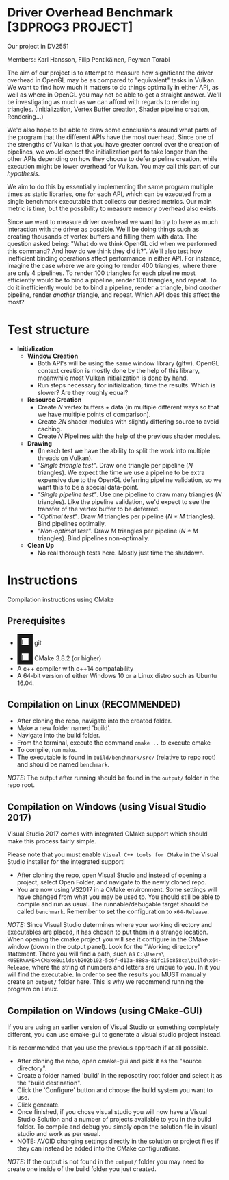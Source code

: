 # Driver Overhead Benchmark [3DPROG3 PROJECT]
Our project in DV2551

Members: Karl Hansson, Filip Pentikäinen, Peyman Torabi

The aim of our project is to attempt to measure how significant the driver
overhead in OpenGL may be as compared to "equivalent" tasks in Vulkan. We want
to find how much it matters to do things optimally in either API, as well as
where in OpenGL you may not be able to get a straight answer. We'll be investigating
as much as we can afford with regards to rendering triangles.
(Initialization, Vertex Buffer creation, Shader pipeline creation, Rendering...)

We'd also hope to be able to draw
some conclusions around what parts of the program that the different APIs
have the most overhead. Since one of the strengths of Vulkan is that you have
greater control over the creation of pipelines, we would expect the initialization part to
take longer than the other APIs depending on how they choose to defer pipeline
creation, while execution might be lower overhead for Vulkan. You may call this
part of our _hypothesis_.

We aim to do this by essentially implementing the same program multiple times as
static libraries, one for each API, which can be executed from a single benchmark
executable that collects our desired metrics. Our main metric is time, but the
possibility to measure memory overhead also exists.

Since we want to measure driver overhead we want to try to have as much interaction
with the driver as possible. We'll be doing things such as creating thousands of vertex buffers
and filling them with data. The question asked being: "What do we think OpenGL did when we performed this command?
And how do we think they did it?". We'll also test how inefficient binding operations affect performance in either API.
For instance, imagine the case where we are going to render 400 triangles, where there are only 4 pipelines. To render 100 triangles
for each pipeline most efficiently would be to bind a pipeline, render 100 triangles, and repeat. To do it inefficiently would be to
bind a pipeline, render a triangle, bind _another_ pipeline, render _another_ triangle, and repeat. Which API does this affect the most?



# Test structure
* **Initialization**
  * **Window Creation**
    * Both API's will be using the same window library (glfw). OpenGL context creation is mostly done by the help of this library, meanwhile most Vulkan initialization is done by hand.
	* Run steps necessary for initialization, time the results. Which is slower? Are they roughly equal?
  * **Resource Creation** 
	* Create _N_ vertex buffers + data (in multiple different ways so that we have multiple points of comparison).
    * Create _2N_ shader modules with slightly differing source to avoid caching.
    * Create _N_ Pipelines with the help of the previous shader modules.
  * **Drawing**
    * (In each test we have the ability to split the work into multiple threads on Vulkan).
    * _"Single triangle test"_. Draw one triangle per pipeline (_N_ triangles). We expect the time we use a pipeline to be extra expensive due to the OpenGL deferring pipeline validation, so we want this to be a special data-point. 
    * _"Single pipeline test"_. Use one pipeline to draw many triangles (_N_ triangles). Like the pipeline validation, we'd expect to see the transfer of the vertex buffer to be deferred.
    * _"Optimal test"_. Draw _M_ triangles per pipeline (_N * M_ triangles). Bind pipelines optimally.
    * _"Non-optimal test"_. Draw _M_ triangles per pipeline (_N * M_ triangles). Bind pipelines non-optimally.
  * **Clean Up**
    * No real thorough tests here. Mostly just time the shutdown.

# Instructions

Compilation instructions using CMake

## Prerequisites

* <img src="https://git-scm.com/images/logos/logomark-orange@2x.png" alt="IMAGE ALT TEXT HERE" width="16" height="16" border="10" /> git
* <img src="https://www.macupdate.com/images/icons256/49301.png" alt="IMAGE ALT TEXT HERE" width="16" height="16" border="10" /> CMake 3.8.2 (or higher)
* A c++ compiler with c++14 compatability
* A 64-bit version of either Windows 10 or a Linux distro such as Ubuntu 16.04.

## Compilation on Linux (RECOMMENDED)

* After cloning the repo, navigate into the created folder.
* Make a new folder named 'build'.
* Navigate into the build folder.
* From the terminal, execute the command `cmake ..` to execute cmake
* To compile, run `make`.
* The executable is found in `build/benchmark/src/` (relative to repo root) and should be named `benchmark`.

*NOTE:* The output after running should be found in the `output/` folder in the repo root.

## Compilation on Windows (using Visual Studio 2017)

Visual Studio 2017 comes with integrated CMake support which should make this process
fairly simple.

Please note that you must enable `Visual C++ tools for CMake` in the Visual Studio
installer for the integrated support!

* After cloning the repo, open Visual Studio and instead of opening a project, select Open Folder, and navigate to the newly cloned repo.
* You are now using VS2017 in a CMake environment. Some settings will have changed from what you may be used to. You should still be able to compile and run as usual. The runnable/debugable target should be called `benchmark`. Remember to set the configuration to `x64-Release`.

*NOTE:* Since Visual Studio determines where your working directory and executables are placed, it has chosen to put them in a strange location. When opening the cmake project you will see it configure in the CMake window (down in the output panel). Look for the "Working directory" statement.
There you will find a path, such as `C:\Users\<USERNAME>\CMakeBuilds\b202b102-5c6f-d13a-888a-81fc15b858ca\build\x64-Release`, where the string of numbers and letters are unique to you. In it you will find the executable.
In order to see the results you MUST manually create an `output/` folder here. This is why we recommend running the program on Linux.

## Compilation on Windows (using CMake-GUI)

If you are using an earlier version of Visual Studio or something completely different,
you can use cmake-gui to generate a visual studio project instead.

It is recommended that you use the previous approach if at all possible.

* After cloning the repo, open cmake-gui and pick it as the "source directory".
* Create a folder named 'build' in the reposotiry root folder and select it as the "build destination".
* Click the 'Configure' button and choose the build system you want to use.
* Click generate.
* Once finished, if you chose visual studio you will now have a Visual Studio Solution and a number of projects available to you in the build folder. To compile and debug you simply open the solution file in visual studio and work as per usual.
* NOTE: AVOID changing settings directly in the solution or project files if they can instead be added into the CMake configurations.

*NOTE:* If the output is not found in the `output/` folder you may need to create one inside of the build folder you just created.
